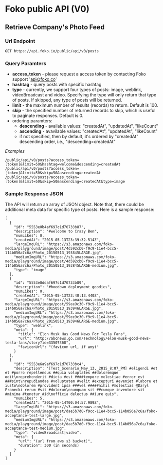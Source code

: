 # Foko public API (V0)

## Retrieve Company's Photo Feed
### Url Endpoint
```
GET https://api.foko.io/public/api/v0/posts
```
### Query Paramters
* **access_token** - please request a access token by contacting Foko support 'api@foko.co'
* **hashtag** - query posts with specific hashtag
* **type** - currently, we support four types of posts: image, weblink, videoBroadcast and video. Specifying the type will only return that type of posts. If skipped, any type of posts will be returned.
* **limit** - the maximum number of results (records) to return. Default is 100.
* **skip** - the specified number of returned records to skip, which is useful to paginate responses. Default is 0.
* ordering paramters:
  * **descending** - available values: "createdAt", "updatedAt", "likeCount"
  * **ascending** - avavilable values: "createdAt", "updatedAt", "likeCount"
  * if not specified, then by default, it's ordered by "createdAt" descending order, i.e., "descending=createdAt"

*Examples*
```
/public/api/v0/posts?access_token=[token]&limit=50&hashtag=welcome&descending=createdAt
/public/api/v0/posts?access_token=[token]&limit=50&skip=50&ascending=createdAt
/public/api/v0/posts?access_token=[token]&limit=50&skip=50&ascending=createdAt&type=image
```
### Sample Response JSON
The API will return an array of JSON object. Note that, there could be additional meta data for specific type of posts. Here is a sample response:
```
[
  {
    "id": "5553e0b4af697c1d70733b87",
    "description": "#welcome to Crazy Ben",
    "numLikes": 0,
    "createdAt": "2015-05-13T23:39:32.514Z",
    "largeImgURL": "https://s3.amazonaws.com/foko-media/playground/image/post/4d592cb0-f9c9-11e4-bcc5-114b056a7c6a/Photo_20150513_193845LARGE.jpg",
    "mediumImgURL": "https://s3.amazonaws.com/foko-media/playground/image/post/4d592cb0-f9c9-11e4-bcc5-114b056a7c6a/Photo_20150513_193845LARGE-medium.jpg",
    "type": "image"
  },
  {
    "id": "5553e0ddaf697c1d70733b89",
    "description": "#hoedown deployment goodies",
    "numLikes": 0,
    "createdAt": "2015-05-13T23:40:13.440Z",
    "largeImgURL": "https://s3.amazonaws.com/foko-media/playground/image/post/59ee9c30-f9c9-11e4-bcc5-114b056a7c6a/Photo_20150513_193946LARGE.jpg",
    "mediumImgURL": "https://s3.amazonaws.com/foko-media/playground/image/post/59ee9c30-f9c9-11e4-bcc5-114b056a7c6a/Photo_20150513_193946LARGE-medium.jpg",
    "type": "weblink",
    "meta": {
      "title": "Elon Musk Has Good News For Tesla Fans",
      "url": "http://abcnews.go.com/Technology/elon-musk-good-news-tesla-fans/story?id=33507368",
      "faviconUrl": "(favicon url, if any)"
    }
  },
  {
    "id": "5553e6a9af697c1d70733bc4",
    "description": "[Test_Scenario_May_13,_2015_8:07_PM] #eligendi #et et #porro repellendus ##quia voluptates ##doloremque odit\nreprehenderit #dicta #est ####tempore molestiae #error est ###sint\nrepudiandae #voluptatem #velit #excepturi #eveniet #labore et iusto\ndolorem #provident ipsa ###vel #####nihil #molestias @Daryl Franecki rerum #sit #dolorum\nnumquam sit ##cumque inventore sit #minima #tenetur #id\nofficia delectus ##iure quis",
    "numLikes": 5,
    "createdAt": "2015-05-14T00:04:57.989Z",
    "largeImgURL": "https://s3.amazonaws.com/foko-media/playground/image/post/dae5b7d0-f9cc-11e4-bcc5-114b056a7c6a/foko-acceptance-test-large.jpg",
    "mediumImgURL": "https://s3.amazonaws.com/foko-media/playground/image/post/dae5b7d0-f9cc-11e4-bcc5-114b056a7c6a/foko-acceptance-test-medium.jpg",
    "type": "videoBroadcast|video",
    "meta": {
      "url": "(url from aws s3 bucket)",
      "duration": 300 (in seconds)
    }
  }
]
```
